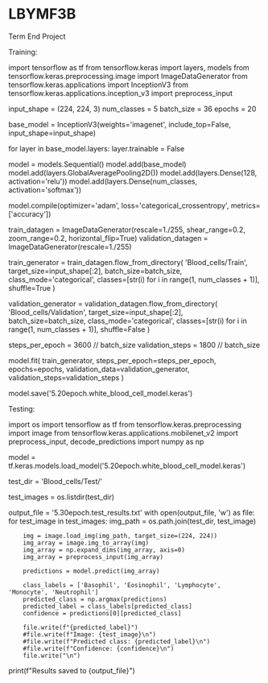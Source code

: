 # LBYMF3B
Term End Project 

Training: 

import tensorflow as tf
from tensorflow.keras import layers, models
from tensorflow.keras.preprocessing.image import ImageDataGenerator
from tensorflow.keras.applications import InceptionV3
from tensorflow.keras.applications.inception_v3 import preprocess_input

input_shape = (224, 224, 3)
num_classes = 5
batch_size = 36
epochs = 20

base_model = InceptionV3(weights='imagenet', include_top=False, input_shape=input_shape)

for layer in base_model.layers:
    layer.trainable = False

model = models.Sequential()
model.add(base_model)
model.add(layers.GlobalAveragePooling2D())
model.add(layers.Dense(128, activation='relu'))
model.add(layers.Dense(num_classes, activation='softmax'))

model.compile(optimizer='adam', loss='categorical_crossentropy', metrics=['accuracy'])

train_datagen = ImageDataGenerator(rescale=1./255, shear_range=0.2, zoom_range=0.2, horizontal_flip=True)
validation_datagen = ImageDataGenerator(rescale=1./255)

train_generator = train_datagen.flow_from_directory(
    'Blood_cells/Train',
    target_size=input_shape[:2],
    batch_size=batch_size,
    class_mode='categorical',
    classes=[str(i) for i in range(1, num_classes + 1)],
    shuffle=True
)

validation_generator = validation_datagen.flow_from_directory(
    'Blood_cells/Validation',
    target_size=input_shape[:2],
    batch_size=batch_size,
    class_mode='categorical',
    classes=[str(i) for i in range(1, num_classes + 1)],
    shuffle=False
)

steps_per_epoch = 3600 // batch_size
validation_steps = 1800 // batch_size

model.fit(
    train_generator,
    steps_per_epoch=steps_per_epoch,
    epochs=epochs,
    validation_data=validation_generator,
    validation_steps=validation_steps
)

model.save('5.20epoch.white_blood_cell_model.keras')


Testing: 

import os
import tensorflow as tf
from tensorflow.keras.preprocessing import image
from tensorflow.keras.applications.mobilenet_v2 import preprocess_input, decode_predictions
import numpy as np

model = tf.keras.models.load_model('5.20epoch.white_blood_cell_model.keras')

test_dir = 'Blood_cells/Test/'

test_images = os.listdir(test_dir)

output_file = '5.30epoch.test_results.txt'
with open(output_file, 'w') as file:
    for test_image in test_images:
        img_path = os.path.join(test_dir, test_image)

        img = image.load_img(img_path, target_size=(224, 224))
        img_array = image.img_to_array(img)
        img_array = np.expand_dims(img_array, axis=0)
        img_array = preprocess_input(img_array)

        predictions = model.predict(img_array)

        class_labels = ['Basophil', 'Eosinophil', 'Lymphocyte', 'Monocyte', 'Neutrophil']
        predicted_class = np.argmax(predictions)
        predicted_label = class_labels[predicted_class]
        confidence = predictions[0][predicted_class]

        file.write(f"{predicted_label}")
        #file.write(f"Image: {test_image}\n")
        #file.write(f"Predicted class: {predicted_label}\n")
        #file.write(f"Confidence: {confidence}\n")
        file.write("\n")

print(f"Results saved to {output_file}")
